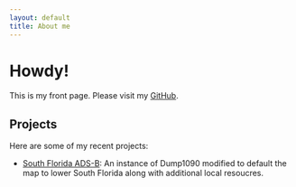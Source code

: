 ```yaml
---
layout: default
title: About me
---
```


# Howdy!

This is my front page. Please visit my [GitHub](https://github.com/Chillwave).


## Projects

Here are some of my recent projects:

- [South Florida ADS-B](http://119xx.valdi-via.com:35565/): An instance of Dump1090 modified to default the map to lower South Florida along with additional local resoucres.

